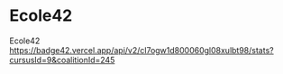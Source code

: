 # Ecole42
Ecole42
https://badge42.vercel.app/api/v2/cl7ogw1d800060gl08xulbt98/stats?cursusId=9&coalitionId=245
